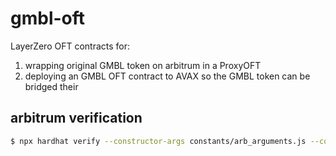 # gmbl-oft

LayerZero OFT contracts for:

1. wrapping original GMBL token on arbitrum in a ProxyOFT
2. deploying an GMBL OFT contract to AVAX so the GMBL token can be bridged their

## arbitrum verification

```bash
$ npx hardhat verify --constructor-args constants/arb_arguments.js --contract "contracts/GmblTokenProxyOFT.sol:GmblTokenProxyOFT" --network arbitrum 0x236626887687bf6a102269207f8f0A08549Ae4f4
```
